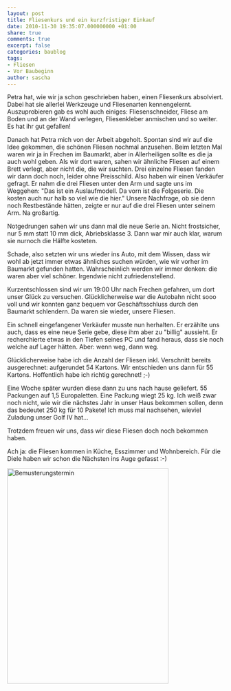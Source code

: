 ```yaml
---
layout: post
title: Fliesenkurs und ein kurzfristiger Einkauf
date: 2010-11-30 19:35:07.000000000 +01:00
share: true
comments: true
excerpt: false
categories: baublog
tags:
- Fliesen
- Vor Baubeginn
author: sascha
---
```

Petra hat, wie wir ja schon geschrieben haben, einen Fliesenkurs absolviert. Dabei hat sie allerlei Werkzeuge und Fliesenarten kennengelernt. Auszuprobieren gab es wohl auch einiges: Fliesenschneider, Fliese am Boden und an der Wand verlegen, Fliesenkleber anmischen und so weiter. Es hat ihr gut gefallen!

Danach hat Petra mich von der Arbeit abgeholt. Spontan sind wir auf die Idee gekommen, die schönen Fliesen nochmal anzusehen. Beim letzten Mal waren wir ja in Frechen im Baumarkt, aber in Allerheiligen sollte es die ja auch wohl geben. Als wir dort waren, sahen wir ähnliche Fliesen auf einem Brett verlegt, aber nicht die, die wir suchten. Drei einzelne Fliesen fanden wir dann doch noch, leider ohne Preisschild. Also haben wir einen Verkäufer gefragt. Er nahm die drei Fliesen unter den Arm und sagte uns im Weggehen: "Das ist ein Auslaufmodell. Da vorn ist die Folgeserie. Die kosten auch nur halb so viel wie die hier." Unsere Nachfrage, ob sie denn noch Restbestände hätten, zeigte er nur auf die drei Fliesen unter seinem Arm. Na großartig.

Notgedrungen sahen wir uns dann mal die neue Serie an. Nicht frostsicher, nur 5 mm statt 10 mm dick, Abriebsklasse 3. Dann war mir auch klar, warum sie nurnoch die Hälfte kosteten.

Schade, also setzten wir uns wieder ins Auto, mit dem Wissen, dass wir wohl ab jetzt immer etwas ähnliches suchen würden, wie wir vorher im Baumarkt gefunden hatten. Wahrscheinlich werden wir immer denken: die waren aber viel schöner. Irgendwie nicht zufriedenstellend.

Kurzentschlossen sind wir um 19:00 Uhr nach Frechen gefahren, um dort unser Glück zu versuchen. Glücklicherweise war die Autobahn nicht sooo voll und wir konnten ganz bequem vor Geschäftsschluss durch den Baumarkt schlendern. Da waren sie wieder, unsere Fliesen.

Ein schnell eingefangener Verkäufer musste nun herhalten. Er erzählte uns auch, dass es eine neue Serie gebe, diese ihm aber zu "billig" aussieht. Er recherchierte etwas in den Tiefen seines PC und fand heraus, dass sie noch welche auf Lager hätten. Aber: wenn weg, dann weg.

Glücklicherweise habe ich die Anzahl der Fliesen inkl. Verschnitt bereits ausgerechnet: aufgerundet 54 Kartons. Wir entschieden uns dann für 55 Kartons. Hoffentlich habe ich richtig gerechnet! ;-)

Eine Woche später wurden diese dann zu uns nach hause geliefert. 55 Packungen auf 1,5 Europaletten. Eine Packung wiegt 25 kg. Ich weiß zwar noch nicht, wie wir die nächstes Jahr in unser Haus bekommen sollen, denn das bedeutet 250 kg für 10 Pakete! Ich muss mal nachsehen, wieviel Zuladung unser Golf IV hat...

Trotzdem freuen wir uns, dass wir diese Fliesen doch noch bekommen haben.

Ach ja: die Fliesen kommen in Küche, Esszimmer und Wohnbereich. Für die Diele haben wir schon die Nächsten ins Auge gefasst :-)

<a data-flickr-embed="true"  href="https://www.flickr.com/photos/137376238@N03/albums/72157660803405293" title="Bemusterungstermin"><img src="https://farm6.staticflickr.com/5754/24154056885_23ff3bbf03.jpg" width="375" height="500" alt="Bemusterungstermin"></a><script async src="//embedr.flickr.com/assets/client-code.js" charset="utf-8"></script>